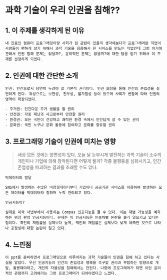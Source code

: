 # 과학 기술이 우리 인권을 침해??

## 1. 이 주제를 생각하게 된 이유

    내 진로인 컴퓨터 프로그래밍이랑 사회가 뭔 관련이 있을까 생각해보다가 프로그래머란 직업이 사람들이 편하게 살기 위해서 과학 기술을 응용해서 한 서비스를 만드는 직업인데 그럼 이거에 관해서 인권 침해 문제는 없을까?, 윤리적인 문제는 없을까?에 대한 답을 얻기 위해서 이 주제를 선정하게 되었다.

## 2. 인권에 대한 간단한 소개

    인권: 인간으로서 당연히 누려야 할 기본적 권리이다. 인권 보장을 통해 인간의 존업성을 실현하게 된다. 특성으로는 보편성, 천부성, 불가침성 등이 있으며 사회가 변함에 따라 인권의 영역이 확장되었다.

    - 주거권: 인간다운 주거 생활을 할 권리
    - 안전권: 각종 재난과 사고로부터 안전할 권리
    - 환경권: 모든 국민이 건강하고 쾌적한 환경 속에서 인간답게 살 수 있는 권리
    - 문화권: 국민 누구나 문화 활동에 참여하고 문화를 향유할 권리

## 3. 프로그래밍 기술이 인권에 미치는 영향

> 세상 모든 것에는 양면성이 있다. 오늘 날 눈부시게 발전하는 과학 기술이 소수의 개인이나 기업에 의해 장악된다면 어떻게 될까? 각종 불평등을 심화시키고, 인간 존엄성을 파괴하는 결과를 초래할 수도 있다.

    빅데이터의 발달

    SNS에서 발생하는 수많은 비정형데이터부터 기업이나 공공기관 서비스를 이용하여 발생하는 모든 데이터를 빅데이터라 칭하며 누적 관리되고 있다.

    인공지능이?

    실제로 미국 사법부에서 사용하는 Compas 인공지능을 들 수 있다. 이는 재범 가능성을 예측하는 위험 판정 인공지능이다. 문제는 이 인공지능은 인종차별 논란을 불러 일으키고 있다는 점이다. 흑인의 재범률을 실제보다 높게, 백인의 재범률은 실제보다 낮게 예측한 것으로 나타나 공정성에 대한 논란이 일고 있다.

## 4. 느낀점

    이 ppt를 준비하면서 프로그래밍으로 이루어지는 과학 기술들이 인권을 침해 하고 있다는 사실을 알았다. 우선 인공지능이 인간의 존업성과 행복을 추구할 권리과 부합하는 방향으로 개발, 활용돼야하고, 개인의 자율성을 침해해서는 안된다. 나중에 프로그래머가 되면 이런 윤리적인 관점까지 고려해가는 그런 프로그래머가 되어야겠다고 느꼈다.